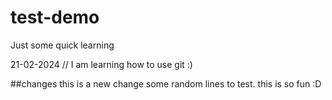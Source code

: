 # test-demo
Just some quick learning

21-02-2024 // I am learning how to use git :)

##changes
this is a new change 
some random lines to test. this is so fun :D
